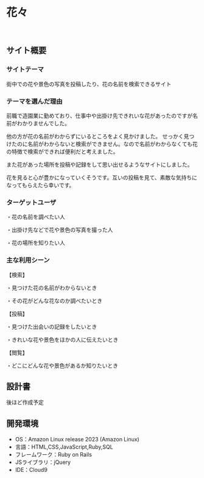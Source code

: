 # 花々
​
## サイト概要
### サイトテーマ
​街中での花や景色の写真を投稿したり、花の名前を検索できるサイト
### テーマを選んだ理由

​前職で造園業に勤めており、仕事中や出掛け先できれいな花があったのですが名前がわかりませんでした。
 
 他の方が花の名前がわからずにいるところをよく見かけました。
 せっかく見つけたのに名前がわからないと検索ができません。なので名前がわからなくても花の特徴で検索ができれば便利だと考えました。
 
 また花があった場所を投稿や記録をして思い出せるようなサイトにしました。
 
 花を見ると心が豊かになっていくそうです。互いの投稿を見て、素敵な気持ちになってもらえたら幸いです。
### ターゲットユーザ

 ・花の名前を調べたい人
 
 ・出掛け先などで花や景色の写真を撮った人
 
 ・花の場所を知りたい人
### 主な利用シーン

 【検索】
 
 ・見つけた花の名前がわからないとき
 
 ・その花がどんな花なのか調べたいとき
 
 【投稿】
 
 ・見つけた出会いの記録をしたいとき
 
 ・きれいな花や景色をほかの人に伝えたいとき
 
 【閲覧】
 
 ・どこにどんな花や景色があるか知りたいとき
## 設計書

​後ほど作成予定
## 開発環境
- OS：Amazon Linux release 2023 (Amazon Linux)
- 言語：HTML,CSS,JavaScript,Ruby,SQL
- フレームワーク：Ruby on Rails
- JSライブラリ：jQuery
- IDE：Cloud9